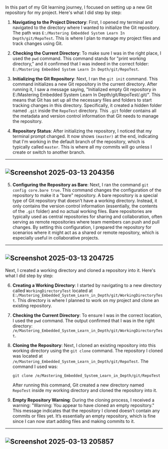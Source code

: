 
In this part of my Git learning journey, I focused on setting up a new Git repository for my project. Here's what I did step by step:

1. **Navigating to the Project Directory**: First, I opened my terminal and navigated to the directory where I wanted to initialize the Git repository. The path was `E:/Mastering Embedded System Learn In Depth/git/RepoTest`. This is where I plan to manage my project files and track changes using Git.

2. **Checking the Current Directory**: To make sure I was in the right place, I used the `pwd` command. This command stands for "print working directory," and it confirmed that I was indeed in the correct folder: `E:/Mastering Embedded System Learn In Depth/git/RepoTest`.

3. **Initializing the Git Repository**: Next, I ran the `git init` command. This command initializes a new Git repository in the current directory. After running it, I saw a message saying, "Initialized empty Git repository in E:/Mastering Embedded System Learn In Depth/git/RepoTest/.git/". This means that Git has set up all the necessary files and folders to start tracking changes in this directory. Specifically, it created a hidden folder named `.git` inside the `RepoTest` directory. This `.git` folder contains all the metadata and version control information that Git needs to manage the repository.

4. **Repository Status**: After initializing the repository, I noticed that my terminal prompt changed. It now shows `(master)` at the end, indicating that I'm working in the default branch of the repository, which is typically called `master`. This is where all my commits will go unless I create or switch to another branch.

---
![Screenshot 2025-03-13 204356](https://github.com/user-attachments/assets/688769cb-1de2-4a34-a0b1-ec62efc969de)
---
5. **Configuring the Repository as Bare**: Next, I ran the command `git config core.bare true`. This command changes the configuration of the repository to make it a "bare" repository. A bare repository is a special type of Git repository that doesn’t have a working directory. Instead, it only contains the version control information (essentially, the contents of the `.git` folder) and no actual working files. Bare repositories are typically used as central repositories for sharing and collaboration, often serving as remote repositories where team members can push and pull changes. By setting this configuration, I prepared the repository for scenarios where it might act as a shared or remote repository, which is especially useful in collaborative projects.
---
![Screenshot 2025-03-13 204725](https://github.com/user-attachments/assets/123309c6-b266-4307-a1de-2efaf95a5c05)
---
Next, I created a working directory and cloned a repository into it. Here's what I did step by step:

6. **Creating a Working Directory**: I started by navigating to a new directory called `WorkingDirectoryTest` located at `E:/Mastering_Embedded_System_Learn_in_Depth/git/WorkingDirectoryTest`. This directory is where I planned to work on my project and clone an existing repository.

7. **Checking the Current Directory**: To ensure I was in the correct location, I used the `pwd` command. The output confirmed that I was in the right directory: `/e/Mastering_Embedded_System_Learn_in_Depth/git/WorkingDirectoryTest`.

8. **Cloning the Repository**: Next, I cloned an existing repository into this working directory using the `git clone` command. The repository I cloned was located at `/e/Mastering_Embedded_System_Learn_in_Depth/git/RepoTest`. The command I used was:
   ```
   git clone /e/Mastering_Embedded_System_Learn_in_Depth/git/RepoTest
   ```
   After running this command, Git created a new directory named `RepoTest` inside my working directory and cloned the repository into it.

9. **Empty Repository Warning**: During the cloning process, I received a warning: "Warning: You appear to have cloned an empty repository." This message indicates that the repository I cloned doesn’t contain any commits or files yet. It’s essentially an empty repository, which is fine since I can now start adding files and making commits to it.
---
![Screenshot 2025-03-13 205857](https://github.com/user-attachments/assets/02256889-2d83-4aa4-9f12-2bf7596fb07e)
---

